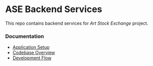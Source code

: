 # ASE Backend Services

This repo contains backend services for *Art Stock Exchange* project.

### Documentation

- [Application Setup](doc/application_setup.md)
- [Codebase Overview](doc/codebase_overview.md)
- [Development Flow](doc/development_flow.md)